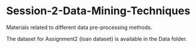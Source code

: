 # Session-2-Data-Mining-Techniques
Materials related to different data pre-processing methods.

The dataset for Assignment2 (loan dataset) is available in the Data folder.

